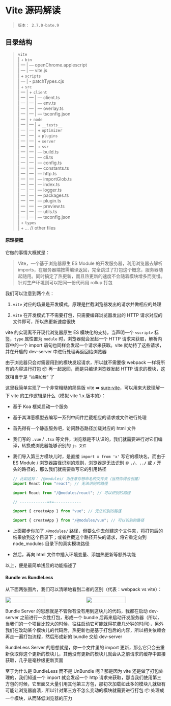 # Vite 源码解读

> `版本： 2.7.0-bate.9`

## 目录结构

> `vite`<br>
> | + `bin`<br>
> | — | — openChrome.applescript<br>
> | — | — vite.js<br>
> | + `scripts`<br>
> | — | - patchTypes.cjs<br>
> | + `src`<br>
> | — | + `client`<br>
> | — | — | — client.ts<br>
> | — | — | — env.ts<br>
> | — | — | — overlay.ts<br>
> | — | — | — tsconfig.json<br>
> | — | + `node`<br>
> | — | — | + `__tests__`<br>
> | — | — | + `optimizer`<br>
> | — | — | + `plugins`<br>
> | — | — | + `server`<br>
> | — | — | + `ssr`<br>
> | — | — | — build.ts<br>
> | — | — | — cli.ts<br>
> | — | — | — config.ts<br>
> | — | — | — constants.ts<br>
> | — | — | — http.ts<br>
> | — | — | — importGlob.ts<br>
> | — | — | — index.ts<br>
> | — | — | — logger.ts<br>
> | — | — | — packages.ts<br>
> | — | — | — plugin.ts<br>
> | — | — | — preview.ts<br>
> | — | — | — utils.ts<br>
> | — | — | — tsconfig.json<br>
> | + `types`<br>
> | + ... // other files<br>

<!-- [vite-dev Map XMind](profiles/vite-dev.xmind) -->

<!-- <a :href="$withBase('/profiles/vite-dev.xmind')" target="_blank">vite-dev Map XMind</a> -->

#### 原理梗概

它做的事情大概就是：

> Vite，一个基于浏览器原生 ES Module 的开发服务器，利用浏览器去解析 imports，在服务器端按需编译返回，完全跳过了打包这个概念，服务器随起随用。同时搞定了热更新，而且热更新的速度不会随着模块增多而变慢。针对生产环境则可以把同一份代码用 rollup 打包

我们可以注意到两个点：

1. `vite` 对应的场景是开发模式，原理是拦截浏览器发出的请求并做相应的处理

2. `vite` 在开发模式下不需要打包，只需要编译浏览器发出的 HTTP 请求对应的文件即可，所以热更新速度很快

vite 的实现离不开现代浏览器原生 ES 模块化的支持，当声明一个 `<script>` 标签，`type` 属性置为 `module` 时，浏览器就会发起一个 HTTP 请求来获取，解析内容中的一个 import 语句也同样会发起一个请求来获取。vite 就劫持了这些请求，并在开启的 dev-server 中进行处理再返回给浏览器

由于浏览器只会对需要用到的模块发起请求，所以就不需要像 webpack 一样将所有的内容进行打包 📦 再一起返回，而是只编译浏览器发起 HTTP 请求的模块，这就相当于是 `“按需加载”` 了

这里我简单实现了一个非常粗糙的简易版 vite ➡️ [sure-vite](https://github.com/suressk/sure-vite)，可以用来大致理解一下 vite 的工作逻辑是什么（模拟 vite 1.x 版本的）：

- 基于 Koa 框架启动一个服务

- 基于其洋葱模型去编写一系列中间件拦截相应的请求或文件进行处理

- 首先得有一个静态服务吧，访问静态路径加载对应的 html 文件

- 我们写的 `.vue` / `.tsx` 等文件，浏览器是不认识的，我们就需要进行对它们编译，转换成浏览器能够识别的 `js 文件`

- 我们导入第三方模块儿时，是直接 `import x from 'x'` 写它的模块名，而由于 ES Module / 浏览器路径识别的规则，浏览器是无法识别 `非` **`./`**、**`../`** 或 **`/`** 开头的路径的，那么我们就需要重写它的引用路径

  ```jsx
  // 比如这样： /@modules/ 为任意你想命名的文件夹（当然你得去创建）
  import React from "react"; // 无法识别的路径

  import React from "/@modules/react"; // 可以识别的路径

  // ------------=+=------------

  import { createApp } from "vue"; // 无法识别的路径

  import { createApp } from "/@modules/vue"; // 可以识别的路径
  ```

- 上面那步你加了 `/@modules/` 路径，但要么你去创建这个文件夹，将打包后的结果放到这个目录下；或者拦截这个路径开头的请求，将它重定向到 node_modules 目录下的真实模块路径

- 然后，再向 html 文件中插入环境变量、添加热更新等额外功能

以上，便是最简单浅显的功能描述了

#### Bundle vs BundleLess

从下面两张图片，我们可以清晰地看到二者的区别（代表：webpack vs vite）：

<div style="display: flex;">
  <img src="https://tse1-mm.cn.bing.net/th/id/R-C.1a8c61df3258cfc5f819a7436d67b685?rik=xFz78GT4rZuHog&riu=http%3a%2f%2fcdn.xuedingmiao.com%2fwebpack-dev.png&ehk=08uWnivUiwe69BLT3IcWE7IhIgJk18h3xhc19a91%2bSA%3d&risl=&pid=ImgRaw&r=0" width="50%" style="box-sizing: border-box; padding-right: 2px;">

  <img src="https://tse1-mm.cn.bing.net/th/id/R-C.e03bec7f8db104a75d714b3493ace4ae?rik=%2fl7fCXrZ3VPlHg&riu=http%3a%2f%2fcdn.xuedingmiao.com%2fvite-esm.png&ehk=rLslDZBKO%2bVgaKEg%2fZRdAygMTs2s697ceNTcgfRT0IQ%3d&risl=&pid=ImgRaw&r=0" width="50%" style="box-sizing: border-box; padding-left: 2px;">
</div>

Bundle Server 的思想就是不管你有没有用到这块儿的代码，我都在启动 dev-server 之前进行一次性打包，形成一个 bundle 后再来启动开发服务器（所以，当我们的一个项目比较大的时候，往往启动它可能就得花费几分钟的时间），另外我们在改动某个模块儿的代码后，热更新也是基于打包后的内容，所以相关依赖会再走一遍打包流程，然后形成新的 bundle 交给 dev-server

BundleLess Server 的思想就是，你一个文件里的 import 更新，那么它只会去重新获取你这个更新的模块儿，其他没有更新的模块儿就会从之前请求的缓存中直接获取，几乎是毫秒级更新页面

至于为什么是 BundleLess 而不是 UnBundle 呢？那是因为 vite 还是做了打包处理的，我们知道一个 import 就会发起一个 http 请求来获取，那当我们使用第三方包的时候，它里面又大量引用其他第三方包，那初次加载如此多的模块儿就极有可能让浏览器崩溃，所以针对第三方不怎么变动的模块就需要进行打包 📦 处理成一个模块，从而降低浏览器的压力
